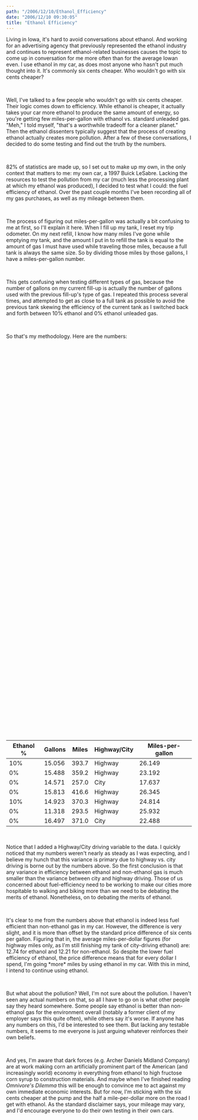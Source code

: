 ```yaml
---
path: "/2006/12/10/Ethanol_Efficiency" 
date: "2006/12/10 09:30:05" 
title: "Ethanol Efficiency" 
---
```

<p>Living in Iowa, it's hard to avoid conversations about ethanol. And working for an advertising agency that previously represented the ethanol industry and continues to represent ethanol-related businesses causes the topic to come up in conversation for me more often than for the average Iowan even. I use ethanol in my car, as does most anyone who hasn't put much thought into it. It's commonly six cents cheaper. Who wouldn't go with six cents cheaper?</p><br><p>Well, I've talked to a few people who wouldn't go with six cents cheaper. Their logic comes down to efficiency. While ethanol is cheaper, it actually takes your car more ethanol to produce the same amount of energy, so you're getting few miles-per-gallon with ethanol vs. standard unleaded gas. "Meh," I told myself, "that's a worthwhile tradeoff for a cleaner planet." Then the ethanol dissenters typically suggest that the process of creating ethanol actually creates more pollution. After a few of these conversations, I decided to do some testing and find out the truth by the numbers.</p><br><p>82% of statistics are made up, so I set out to make up my own, in the only context that matters to me: my own car, a 1997 Buick LeSabre. Lacking the resources to test the pollution from my car (much less the processing plant at which my ethanol was produced), I decided to test what I could: the fuel efficiency of ethanol. Over the past couple months I've been recording all of my gas purchases, as well as my mileage between them.</p><br><p>The process of figuring out miles-per-gallon was actually a bit confusing to me at first, so I'll explain it here. When I fill up my tank, I reset my trip odometer. On my next refill, I know how many miles I've gone while emptying my tank, and the amount I put in to refill the tank is equal to the amount of gas I must have used while traveling those miles, because a full tank is always the same size. So by dividing those miles by those gallons, I have a miles-per-gallon number.</p><br><p>This gets confusing when testing different types of gas, because the number of gallons on my current fill-up is actually the number of gallons used with the previous fill-up's type of gas. I repeated this process several times, and attempted to get as close to a full tank as possible to avoid the previous tank skewing the efficiency of the current tank as I switched back and forth between 10% ethanol and 0% ethanol unleaded gas.</p><br><p>So that's my methodology. Here are the numbers:</p><br><table class="shaded"><br>	<thead><br>		<tr><br>			<th>Ethanol %</th><br>			<th>Gallons</th><br>			<th>Miles</th><br>			<th>Highway/City</th><br>			<th>Miles-per-gallon</th><br>		</tr><br>	</thead><br>	<tbody><br>		<tr><br>			<td>10%</td><br>			<td>15.056</td><br>			<td>393.7</td><br>			<td>Highway</td><br>			<td>26.149</td><br>		</tr><br>		<tr><br>			<td>0%</td><br>			<td>15.488</td><br>			<td>359.2</td><br>			<td>Highway</td><br>			<td>23.192</td><br>		</tr><br>		<tr><br>			<td>0%</td><br>			<td>14.571</td><br>			<td>257.0</td><br>			<td>City</td><br>			<td>17.637</td><br>		</tr><br>		<tr><br>			<td>0%</td><br>			<td>15.813</td><br>			<td>416.6</td><br>			<td>Highway</td><br>			<td>26.345</td><br>		</tr><br>		<tr><br>			<td>10%</td><br>			<td>14.923</td><br>			<td>370.3</td><br>			<td>Highway</td><br>			<td>24.814</td><br>		</tr><br>		<tr><br>			<td>0%</td><br>			<td>11.318</td><br>			<td>293.5</td><br>			<td>Highway</td><br>			<td>25.932</td><br>		</tr><br>		<tr><br>			<td>0%</td><br>			<td>16.497</td><br>			<td>371.0</td><br>			<td>City</td><br>			<td>22.488</td><br>		</tr><br>	</tbody><br></table><br><p>Notice that I added a Highway/City driving variable to the data. I quickly noticed that my numbers weren't nearly as steady as I was expecting, and I believe my hunch that this variance is primary due to highway vs. city driving is borne out by the numbers above. So the first conclusion is that any variance in efficiency between ethanol and non-ethanol gas is much smaller than the variance between city and highway driving. Those of us concerned about fuel-efficiency need to be working to make our cities more hospitable to walking and biking more than we need to be debating the merits of ethanol. Nonetheless, on to debating the merits of ethanol.</p><br><p>It's clear to me from the numbers above that ethanol is indeed less fuel efficient than non-ethanol gas in my car. However, the difference is very slight, and it is more than offset by the standard price difference of six cents per gallon. Figuring that in, the average miles-per-dollar figures (for highway miles only, as I'm still finishing my tank of city-driving ethanol) are: 12.74 for ethanol and 12.21 for non-ethanol. So despite the lower fuel efficiency of ethanol, the price difference means that for every dollar I spend, I'm going *more* miles by using ethanol in my car. With this in mind, I intend to continue using ethanol.</p><br><p>But what about the pollution? Well, I'm not sure about the pollution. I haven't seen any actual numbers on that, so all I have to go on is what other people say they heard somewhere. Some people say ethanol is better than non-ethanol gas for the environment overall (notably a former client of my employer says this quite often), while others say it's worse. If anyone has any numbers on this, I'd be interested to see them. But lacking any testable numbers, it seems to me everyone is just arguing whatever reinforces their own beliefs.</p><br><p>And yes, I'm aware that dark forces (e.g. Archer Daniels Midland Company) are at work making corn an artificially prominent part of the American (and increasingly world) economy in everything from ethanol to high fructose corn syrup to construction materials. And maybe when I've finished reading <cite>Omnivore's Dilemma</cite> this will be enough to convince me to act against my own immediate economic interests. But for now, I'm sticking with the six cents cheaper at the pump and the half a mile-per-dollar more on the road I get with ethanol. As the standard disclaimer says, your mileage may vary, and I'd encourage everyone to do their own testing in their own cars.</p>